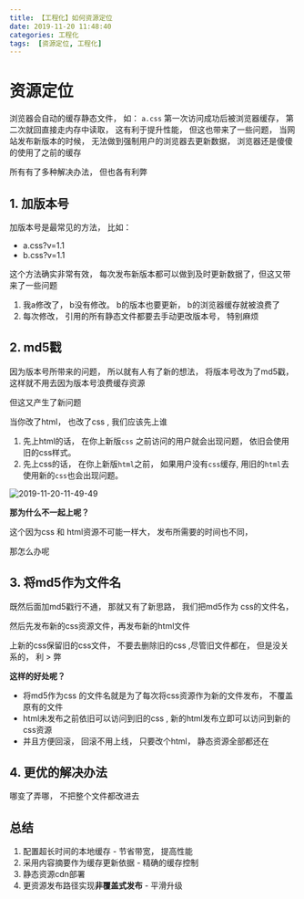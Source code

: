 ```yaml
---
title: 【工程化】如何资源定位
date: 2019-11-20 11:48:40
categories: 工程化
tags:  [资源定位, 工程化]
---
```

# 资源定位

浏览器会自动的缓存静态文件， 如： `a.css` 第一次访问成功后被浏览器缓存， 第二次就回直接走内存中读取，  这有利于提升性能， 但这也带来了一些问题， 当网站发布新版本的时候， 无法做到强制用户的浏览器去更新数据， 浏览器还是傻傻的使用了之前的缓存


所有有了多种解决办法， 但也各有利弊

## 1. 加版本号
加版本号是最常见的方法， 比如：
* a.css?v=1.1
* b.css?v=1.1

这个方法确实非常有效， 每次发布新版本都可以做到及时更新数据了，但这又带来了一些问题

1. 我a修改了， b没有修改。 b的版本也要更新， b的浏览器缓存就被浪费了
2. 每次修改， 引用的所有静态文件都要去手动更改版本号， 特别麻烦

## 2. md5戳
因为版本号所带来的问题， 所以就有人有了新的想法， 将版本号改为了md5戳， 这样就不用去因为版本号浪费缓存资源

但这又产生了新问题

当你改了html， 也改了css , 我们应该先上谁

1. 先上html的话， 在你上新版`css` 之前访问的用户就会出现问题， 依旧会使用旧的css样式。 
2. 先上css的话， 在你上新版`html`之前， 如果用户没有`css`缓存, 用旧的`html`去使用新的`css`也会出现问题。


![2019-11-20-11-49-49](http://img.nixiaolei.com/2019-11-20-11-49-49.png)

**那为什么不一起上呢？**

这个因为css 和 html资源不可能一样大， 发布所需要的时间也不同， 

那怎么办呢


## 3. 将md5作为文件名
既然后面加md5戳行不通， 那就又有了新思路， 我们把md5作为 css的文件名，

然后先发布新的css资源文件，再发布新的html文件

上新的css保留旧的css文件， 不要去删除旧的css ,尽管旧文件都在， 但是没关系的，  利 > 弊




**这样的好处呢？**



* 将md5作为css 的文件名就是为了每次将css资源作为新的文件发布， 不覆盖原有的文件
* html未发布之前依旧可以访问到旧的css ,  新的html发布立即可以访问到新的css资源
* 并且方便回滚， 回滚不用上线， 只要改个html， 静态资源全部都还在


## 4. 更优的解决办法
哪变了弄哪， 不把整个文件都改进去



## 总结
1. 配置超长时间的本地缓存 - 节省带宽， 提高性能
2. 采用内容摘要作为缓存更新依据 - 精确的缓存控制
3. 静态资源cdn部署
4. 更资源发布路径实现**非覆盖式发布** - 平滑升级

















